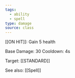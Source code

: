```yaml
---
tags:
  - ability
  - spell
type: damage
source: class
---
```


[[ON HIT]]: Gain 5 health

Base Damage: 30
Cooldown: 4s

Target: [[STANDARD]]

See also: [[Spell]]